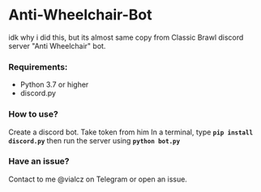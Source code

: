 # Anti-Wheelchair-Bot
idk why i did this, but its almost same copy from Classic Brawl discord server "Anti Wheelchair" bot.

### Requirements:
- Python 3.7 or higher
- discord.py


### How to use?
Create a discord bot. Take token from him
In a terminal, type __`pip install discord.py`__ then run the server using __`python bot.py`__


### Have an issue?
Contact to me @vialcz on Telegram or open an issue.

 
